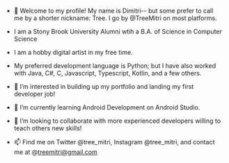 - 👋 Welcome to my profile! My name is Dimitri-- but some prefer to call me by a shorter nickname: Tree. I go by @TreeMitri on most platforms.
- I am a Stony Brook University Alumni wtih a B.A. of Science in Computer Science
- I am a hobby digital artist in my free time. 
- My preferred development language is Python; but I have also worked with Java, C#, C, Javascript, Typescript, Kotlin, and a few others.

- 👀 I’m interested in building up my portfolio and landing my first developer job!
- 🌱 I’m currently learning Android Development on Android Studio.
- 💞️ I’m looking to collaborate with more experienced developers willing to teach others new skills!
- 📫 Find me on Twitter @tree_mitri, Instagram @tree_mitri, and contact me at @treemitri@gmail.com

<!---
TreeMitri/TreeMitri is a ✨ special ✨ repository because its `README.md` (this file) appears on your GitHub profile.
You can click the Preview link to take a look at your changes.
--->
